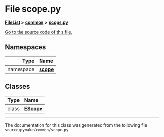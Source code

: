 
# File scope.py



[**FileList**](files.md) **>** [**common**](dir_3ab6d032c6cf1bbf53e47468d3941a46.md) **>** [**scope.py**](scope_8py.md)

[Go to the source code of this file.](scope_8py_source.md)












## Namespaces

| Type | Name |
| ---: | :--- |
| namespace | [**scope**](namespacepymake_1_1common_1_1scope.md) <br> |

## Classes

| Type | Name |
| ---: | :--- |
| class | [**EScope**](classpymake_1_1common_1_1scope_1_1EScope.md) <br> |














------------------------------
The documentation for this class was generated from the following file `source/pymake/common/scope.py`